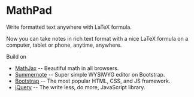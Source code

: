 # MathPad
Write formatted text anywhere with LaTeX formula.

Now you can take notes in rich text format with a nice LaTeX formula on a computer, tablet or phone, anytime, anywhere.

Build on

  * [MathJax](https://www.mathjax.org/) -- Beautiful math in all browsers.
  * [Summernote](http://summernote.org/) -- Super simple WYSIWYG editor on Bootstrap.
  * [Bootstrap](http://getbootstrap.com/) -- The most popular HTML, CSS, and JS framework.
  * [jQuery](https://jquery.com/) -- The write less, do more, JavaScript library.</li>
